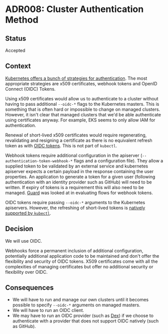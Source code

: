 # ADR008: Cluster Authentication Method

## Status

Accepted

## Context

[Kubernetes offers a bunch of strategies for authentication](https://kubernetes.io/docs/reference/access-authn-authz/authentication/#authentication-strategies). The most appropriate strategies are x509 certificates, webhook tokens and OpenID Connect (OIDC) Tokens.

Using x509 certificates would allow us to authenticate to a cluster without having to pass additional `--oidc-*` flags to the Kubernetes masters. This is something that is often hard or impossible to change on managed clusters. However, it isn't clear that managed clusters that we'd be able authenticate using certificates anyway. For example, EKS seems to only allow IAM for authentication.

Renewal of short-lived x509 certificates would require regenerating, revalidating and resigning a certificate as there is no equivalent refresh token as with [OIDC tokens](https://auth0.com/docs/tokens/refresh-token/current). This is not part of `kubectl`.

Webhook tokens require additional configuration in the apiserver (`--authentication-token-webhook-*` flags and a configuration file). They allow a supplied token to be validated by an external service and kubernetes apiserver expects a certain payload in the response containing the user properties. An application to generate a token for a given user (following authentication with an identity provider such as GitHub) will need to be written. If expiry of tokens is a requirement this will also need to be managed. [Guard](https://github.com/appscode/guard) was looked at in evaluating flows for webhook tokens.

OIDC tokens require passing `--oidc-*` arguments to the Kubernetes apiservers. However, the refreshing of short-lived tokens is [natively supported by `kubectl`](https://kubernetes.io/docs/reference/access-authn-authz/authentication/#using-kubectl).

## Decision

We will use OIDC.

Webhooks force a permanent inclusion of additional configuration, potentially additional application code to be maintained and don't offer the flexibility and security of OIDC tokens. X509 certificates come with all the complexities of managing certificates but offer no additional security or flexibility over OIDC.

## Consequences

- We will have to run and manage our own clusters until it becomes possible to specify `--oidc-*` arguments on managed masters.
- We will have to run an OIDC client.
- We may have to run an OIDC provider (such as [Dex](https://github.com/dexidp/dex)) if we choose to authenticate with a provider that does not support OIDC natively (such as GitHub).
